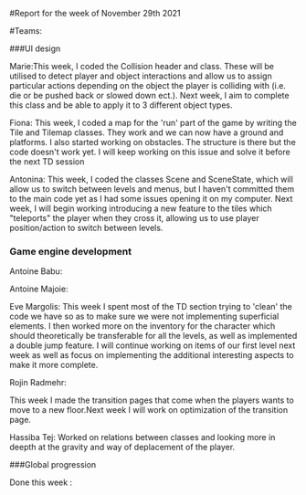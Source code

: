 #Report for the week of November 29th 2021


#Teams:

###UI design

Marie:This week, I coded the Collision header and class. These will be utilised to detect player and object interactions and allow us to assign particular actions depending on the object the player is colliding with (i.e. die or be pushed back or slowed down ect.). Next week, I aim to complete this class and be able to apply it to 3 different object types.



Fiona: This week, I coded a map for the 'run' part of the game by writing the Tile and Tilemap classes. They work and we can now have a ground and platforms. I also started working on obstacles. The structure is there but the code doesn't work yet. I will keep working on this issue and solve it before the next TD session


Antonina: This week, I coded the classes Scene and SceneState, which will allow us to switch between levels and menus, but I haven't committed them to the main code yet as I had some issues opening it on my computer. Next week, I will begin working introducing a new feature to the tiles which "teleports" the player when they cross it, allowing us to use player position/action to switch between levels. 




### Game engine development


Antoine Babu:



Antoine Majoie:



Eve Margolis:
This week I spent most of the TD section trying to 'clean' the code we have so as to make sure we were not implementing superficial elements. I then worked more on the inventory for the character which should theoretically be transferable for all the levels, as well as implemented a double jump feature. I will continue working on items of our first level next week as well as focus on implementing the additional interesting aspects to make it more complete.


Rojin Radmehr:

This week I made the transition pages that come when the players wants to move to a new floor.Next week I will work on optimization of the transition page.


Hassiba Tej:
Worked on relations between classes and looking more in deepth at the gravity and way of deplacement of the player.



###Global progression



Done this week :
